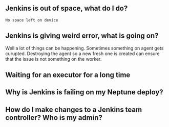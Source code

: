 ## Jenkins is out of space, what do I do?
`No space left on device`

## Jenkins is giving weird error, what is going on?
Well a lot of things can be happening. Sometimes something on agent gets curupted. Destroying the agent so a new fresh one is created can ensure that the issue is not something on the worker.

## Waiting for an executor for a long time

## Why is Jenkins is failing on my Neptune deploy?

## How do I make changes to a Jenkins team controller? Who is my admin?
<!--stackedit_data:
eyJoaXN0b3J5IjpbMjc4NDE2ODAwLDEzNDk1ODg2MTEsLTE3ND
cxNDI0MzRdfQ==
-->